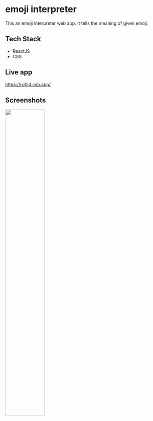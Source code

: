 
# emoji interpreter

This an emoji interpreter web app. It tells the meaning of given emoji.

## Tech Stack

- ReactJS
- CSS


## Live app
https://isj0id.csb.app/
## Screenshots

<image src="https://user-images.githubusercontent.com/72284560/193074529-cfc2c5fd-f0f4-44cc-b769-52cc374863fc.png" width="50%" height="50%">




